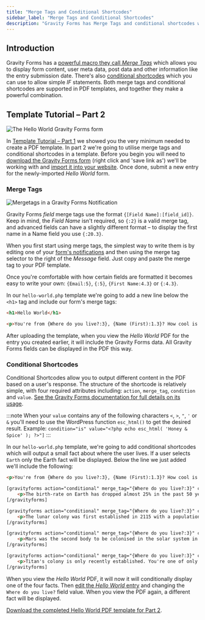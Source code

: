 ```yaml
---
title: "Merge Tags and Conditional Shortcodes"
sidebar_label: "Merge Tags and Conditional Shortcodes"
description: "Gravity Forms has Merge Tags and conditional shortcodes which you can use to display form data and allow simple IF statements in PDF templates."
---
```


## Introduction 

Gravity Forms has a [powerful macro they call *Merge Tags*](https://docs.gravityforms.com/category/user-guides/merge-tags-getting-started/) which allows you to display form content, user meta data, post data and other information like the entry submission date. There's also [conditional shortcodes](https://docs.gravityforms.com/shortcodes/#conditional-shortcode) which you can use to allow simple *IF* statements. Both merge tags and conditional shortcodes are supported in PDF templates, and together they make a powerful combination.

## Template Tutorial – Part 2 

![The Hello World Gravity Forms form](https://resources.gravitypdf.com/uploads/2022/03/v6.2-Gravity-Forms-Form-Editor.png)

In [Template Tutorial – Part 1](first-custom-pdf.md#template-tutorial--part-1) we showed you the very minimum needed to create a PDF template. In part 2 we're going to utilise merge tags and conditional shortcodes in a template. Before you begin you will need to [download the Gravity Forms form](https://resources.gravitypdf.com/uploads/2015/11/hello-world-gravity-form.json) (right click and 'save link as') we'll be working with and [import it into your website](https://docs.gravityforms.com/importing-a-form-into-gravity-forms/). Once done, submit a new entry for the newly-imported *Hello World* form.

### Merge Tags 

![Mergetags in a Gravity Forms Notification](https://resources.gravitypdf.com/uploads/2022/03/v6.2-Merge-Tags.png)

Gravity Forms *field* merge tags use the format `{[Field Name]:[field_id]}`. Keep in mind, the *Field Name* isn't required, so `{:2}` is a valid merge tag, and advanced fields can have a slightly different format – to display the first name in a Name field you use `{:20.3}`.

When you first start using merge tags, the simplest way to write them is by editing one of your [form's notifications](https://docs.gravityforms.com/configuring-notifications-in-gravity-forms/) and then using the merge tag selector to the right of the *Message* field. Just copy and paste the merge tag to your PDF template.

Once you're comfortable with how certain fields are formatted it becomes easy to write your own: `{Email:5}`, `{:5}`, `{First Name:4.3}` or `{:4.3}`.

In our `hello-world.php` template we're going to add a new line below the `<h1>` tag and include our form's merge tags:

```html
<h1>Hello World</h1>

<p>You're from {Where do you live?:3}, {Name (First):1.3}? How cool is that!</p>
```    

After uploading the template, when you view the *Hello World* PDF for the entry you created earlier, it will include the Gravity Forms data. All Gravity Forms fields can be displayed in the PDF this way.

### Conditional Shortcodes 

Conditional Shortcodes allow you to output different content in the PDF based on a user's response. The structure of the shortcode is relatively simple, with four required attributes including: `action`, `merge_tag`, `condition` and `value`. [See the Gravity Forms documentation for full details on its usage](https://docs.gravityforms.com/conditional-shortcode/).

:::note
When your `value` contains any of the following characters `<`, `>`, `"`, `'` or `&` you'll need to use the WordPress function `esc_html()` to get the desired result.
Example: `condition="is" value="<?php echo esc_html( 'Honey & Spice' ); ?>"]`
:::

In our `hello-world.php` template, we're going to add conditional shortcodes which will output a small fact about where the user lives. If a user selects `Earth` only the Earth fact will be displayed. Below the line we just added we'll include the following:

```html
<p>You're from {Where do you live?:3}, {Name (First):1.3}? How cool is that!</p>

[gravityforms action="conditional" merge_tag="{Where do you live?:3}" condition="is" value="Earth"]
    <p>The birth-rate on Earth has dropped almost 25% in the past 50 years due to colonisation of the solar system.</p>
[/gravityforms]

[gravityforms action="conditional" merge_tag="{Where do you live?:3}" condition="is" value="Moon"]
    <p>The lunar colony was first established in 2115 with a population of 200. Now it supports over 900,000 people.</p>
[/gravityforms]

[gravityforms action="conditional" merge_tag="{Where do you live?:3}" condition="is" value="Mars"]
    <p>Mars was the second body to be colonised in the solar system in 2135, 20 years after the moon.</p>
[/gravityforms]

[gravityforms action="conditional" merge_tag="{Where do you live?:3}" condition="is" value="Titan"]
    <p>Titan's colony is only recently established. You're one of only 500 people currently living there!</p>
[/gravityforms]
```

When you view the *Hello World* PDF, it will now it will conditionally display one of the four facts. Then [edit the *Hello World* entry](https://docs.gravityforms.com/entry-detail/) and changing the `Where do you live?` field value. When you view the PDF again, a different fact will be displayed.

[Download the completed Hello World PDF template for Part 2](https://gist.github.com/jakejackson1/6c0a5268fa23ba51a285).

